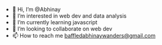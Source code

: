 - 👋 Hi, I’m @Abhinay
- 👀 I’m interested in web dev and data analysis
- 🌱 I’m currently learning javascript
- 💞️ I’m looking to collaborate on web dev 
- 📫 How to reach me baffledabhinaywanders@gmail.com

<!---
Abhinay2341/Abhinay2341 is a ✨ special ✨ repository because its `README.md` (this file) appears on your GitHub profile.
You can click the Preview link to take a look at your changes.
--->
